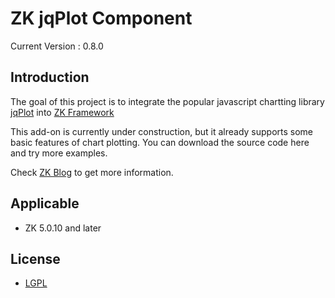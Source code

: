 ZK jqPlot Component
=========

Current Version : 0.8.0

## Introduction

The goal of this project is to integrate the popular javascript chartting library [jqPlot](http://www.jqplot.com/) into [ZK Framework](http://www.zkoss.org/)

This add-on is currently under construction, but it already supports some basic features of chart plotting. 
You can download the source code here and try more examples.

Check [ZK Blog](http://blog.zkoss.org/) to get more information.

## Applicable
 * ZK 5.0.10 and later

## License
 * [LGPL](http://www.gnu.org/licenses/lgpl-2.1.html)

